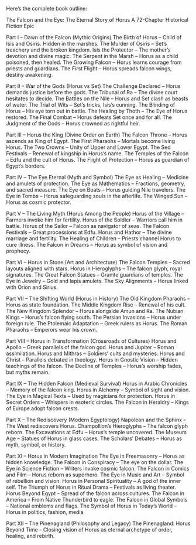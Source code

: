 Here’s the complete book outline:

The Falcon and the Eye: The Eternal Story of Horus
A 72-Chapter Historical Fiction Epic

Part I – Dawn of the Falcon (Mythic Origins)
The Birth of Horus – Child of Isis and Osiris. Hidden in the marshes.
The Murder of Osiris – Set’s treachery and the broken kingdom.
Isis the Protector – The mother’s devotion and divine magic.
The Serpent in the Marsh – Horus as a child poisoned, then healed.
The Growing Falcon – Horus learns courage from priests and guardians.
The First Flight – Horus spreads falcon wings, destiny awakening.

Part II – War of the Gods (Horus vs Set)
The Challenge Declared – Horus demands justice before the gods.
The Tribunal of Ra – The divine court hesitates to decide.
The Battles on the Nile – Horus and Set clash as beasts of water.
The Trial of Wits – Set’s tricks, Isis’s cunning.
The Blinding of Horus – His eye torn out in battle.
The Healing by Thoth – The Eye of Horus restored.
The Final Combat – Horus defeats Set once and for all.
The Judgment of the Gods – Horus crowned as rightful heir.

Part III – Horus the King (Divine Order on Earth)
The Falcon Throne – Horus ascends as King of Egypt.
The First Pharaohs – Mortals become living Horus.
The Two Crowns – Unity of Upper and Lower Egypt.
The Sed Festivals – Renewal of kingship in Horus’s name.
The Temples of the Falcon – Edfu and the cult of Horus.
The Flight of Protection – Horus as guardian of Egypt’s borders.

Part IV – The Eye Eternal (Myth and Symbol)
The Eye as Healing – Medicine and amulets of protection.
The Eye as Mathematics – Fractions, geometry, and sacred measure.
The Eye on Boats – Horus guiding Nile travelers.
The Eye in Tombs – Horus safeguarding souls in the afterlife.
The Winged Sun – Horus as cosmic protector.

Part V – The Living Myth (Horus Among the People)
Horus of the Village – Farmers invoke him for fertility.
Horus of the Soldier – Warriors call him in battle.
Horus of the Sailor – Falcon as navigator of seas.
The Falcon Festivals – Great processions at Edfu.
Horus and Hathor – The divine marriage and fertility.
The Healing of Children – Priests channel Horus to cure illness.
The Falcon in Dreams – Horus as symbol of vision and prophecy.

Part VI – Horus in Stone (Art and Architecture)
The Falcon Temples – Sacred layouts aligned with stars.
Horus in Hieroglyphs – The falcon glyph, royal signatures.
The Great Falcon Statues – Granite guardians of temples.
The Eye in Jewelry – Gold and lapis amulets.
The Sky Alignments – Horus linked with Orion and Sirius.

Part VII – The Shifting World (Horus in History)
The Old Kingdom Pharaohs – Horus as state foundation.
The Middle Kingdom Rise – Renewal of his cult.
The New Kingdom Splendor – Horus alongside Amun and Ra.
The Nubian Kings – Horus’s falcon flying south.
The Persian Invasions – Horus under foreign rule.
The Ptolemaic Adaptation – Greek rulers as Horus.
The Roman Pharaohs – Emperors wear his crown.

Part VIII – Horus in Transformation (Crossroads of Cultures)
Horus and Apollo – Greek parallels of the falcon god.
Horus and Jupiter – Roman assimilation.
Horus and Mithras – Soldiers’ cults and mysteries.
Horus and Christ – Parallels debated in theology.
Horus in Gnostic Vision – Hidden teachings of the falcon.
The Decline of Temples – Horus’s worship fades, but myths remain.

Part IX – The Hidden Falcon (Medieval Survival)
Horus in Arabic Chronicles – Memory of the falcon king.
Horus in Alchemy – Symbol of sight and vision.
The Eye in Magical Texts – Used by magicians for protection.
Horus in Secret Orders – Whispers in esoteric circles.
The Falcon in Heraldry – Kings of Europe adopt falcon crests.

Part X – The Rediscovery (Modern Egyptology)
Napoleon and the Sphinx – The West rediscovers Horus.
Champollion’s Hieroglyphs – The falcon glyph reborn.
The Excavations at Edfu – Horus’s temple uncovered.
The Museum Age – Statues of Horus in glass cases.
The Scholars’ Debates – Horus as myth, symbol, or history.

Part XI – Horus in Modern Imagination
The Eye in Freemasonry – Horus as hidden knowledge.
The Falcon in Conspiracy – The eye on the dollar.
The Eye in Science Fiction – Writers invoke cosmic falcon.
The Falcon in Comics and Film – Horus reborn as superhero.
The Eye in Music and Art – Symbol of rebellion and vision.
Horus in Personal Spirituality – A god of the inner self.
The Triumph of Horus in Ritual Drama – Festivals as living theater.
Horus Beyond Egypt – Spread of the falcon across cultures.
The Falcon in America – From Native Thunderbird to eagle.
The Falcon in Global Symbols – National emblems and flags.
The Symbol of Horus in Today’s World – Horus in politics, fashion, media.

Part XII – The Pinenagland (Philosophy and Legacy)
The Pinenagland: Horus Beyond Time – Closing vision of Horus as eternal archetype of order, healing, and rebirth.